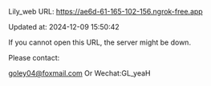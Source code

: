 Lily_web URL: https://ae6d-61-165-102-156.ngrok-free.app

Updated at: 2024-12-09 15:50:42

If you cannot open this URL, the server might be down.

Please contact: 

goley04@foxmail.com Or Wechat:GL_yeaH